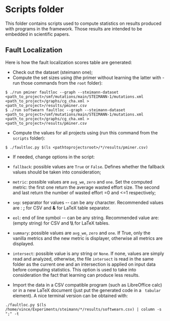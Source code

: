 # Scripts folder

This folder contains scripts used to compute statistics on results produced with programs in the framework.
Those results are intended to be embedded in scientific papers.

## Fault Localization

Here is how the fault localization scores table are generated:

* Check out the dataset (steimann one);
* Compute the set sizes using (the primer without learning the latter with - run those commands from the `root` folder):

```
$ ./run pminer faultloc --graph --steimann-dataset <path_to_project>/smf/mutations/main/STEIMANN-1/mutations.xml <path_to_project>/graphs/cg_cha.xml > <path_to_project>/results/pminer.csv
$ ./run softwearn faultloc --graph --steimann-dataset <path_to_project>/smf/mutations/main/STEIMANN-1/mutations.xml <path_to_project>/graphs/cg_cha.xml > <path_to_project>/results/pminer.csv
```

* Compute the values for all projects using (run this command from the `scripts` folder):

```
$ ./faultloc.py $(ls <pathtoprojectsroot>/*/results/pminer.csv)
```


* If needed, change options in the script:
 * `fallback`: possible values are `True` or `False`. Defines whether the fallback values should be taken into consideration;
  * `metric`: possible values are `avg_we`, `zero` and `one`. Set the computed metric: the first one return the average wasted effort size. The second and last return the number of wasted effort =0 and <=1 respectively;
  * `sep`: separator for values -- can be any character. Recommended values are : **;** for CSV and **&** for LaTeX table separator.
 * `eol`: end of line symbol -- can be any string. Recommended value are: (empty string) for CSV and **\\\\** for LaTeX tables.
 * `summary`: possible values are `avg_we`, `zero` and `one`. If True, only the vanilla metrics and the new metric is displayer, otherwise all metrics are displayed.
 * `intersect`: possible value is any string or `None`. If none, values are simply read and analyzed, otherwise, the file `intersect` is read in the same folder as the current one and an intersection is applied on input data before computing statistics. This option is used to take into consideration the fact that learning can produce less results.

* Import the data in a CSV compatible program (such as LibreOffice calc) or in a new LaTeX document (just put the generated code in a `	tabular` element). A nice terminal version can be obtained with:

```
./faultloc.py $(ls /home/vince/Experiments/steimann/*/results/softwearn.csv) | column -s ";" -t
```
